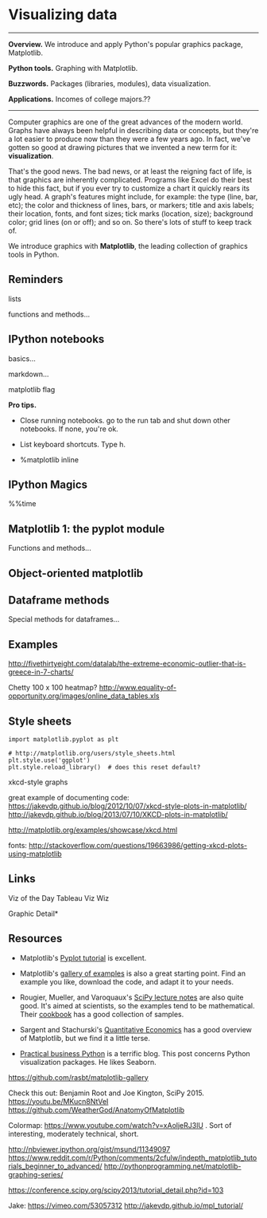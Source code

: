 # Visualizing data 


---
**Overview.**  We introduce and apply Python's popular graphics package, Matplotlib.  

**Python tools.**  Graphing with Matplotlib.

**Buzzwords.** Packages (libraries, modules), data visualization.  

**Applications.**  Incomes of college majors.??

---

Computer graphics are one of the great advances of the modern world.  Graphs have always been helpful in describing data or concepts, but they're a lot easier to produce now than they were a few years ago. In fact, we've gotten so good at drawing pictures that we invented a new term for it:  **visualization**.  

That's the good news.  The bad news, or at least the reigning fact of life, is that graphics are inherently complicated.  Programs like Excel do their best to hide this fact, but if you ever try to customize a chart it quickly rears its ugly head.  A graph's features might include, for example:  the type (line, bar, etc); the color and thickness of lines, bars, or markers; title and axis labels; their location, fonts, and font sizes; tick marks (location, size); background color; grid lines (on or off); and so on.  So there's lots of stuff to keep track of.  

We introduce graphics with **Matplotlib**, the leading collection of graphics tools in Python.  



## Reminders 


lists 


functions and methods... 




## IPython notebooks 

basics...

markdown...  

matplotlib flag 

**Pro tips.** 

* Close running notebooks.  go to the run tab and shut down other notebooks.  If none, you're ok.  

* List keyboard shortcuts.  Type h.  

* %matplotlib inline 


## IPython Magics 

%%time 

##  Matplotlib 1:  the pyplot module 

Functions and methods...



## Object-oriented matplotlib




## Dataframe methods	


Special methods for dataframes...  



## Examples 

http://fivethirtyeight.com/datalab/the-extreme-economic-outlier-that-is-greece-in-7-charts/

Chetty 100 x 100 heatmap?
http://www.equality-of-opportunity.org/images/online_data_tables.xls 

## Style sheets 

```
import matplotlib.pyplot as plt

# http://matplotlib.org/users/style_sheets.html
plt.style.use('ggplot')
plt.style.reload_library()  # does this reset default?  
```


xkcd-style graphs 

great example of documenting code:  https://jakevdp.github.io/blog/2012/10/07/xkcd-style-plots-in-matplotlib/
http://jakevdp.github.io/blog/2013/07/10/XKCD-plots-in-matplotlib/

http://matplotlib.org/examples/showcase/xkcd.html

fonts:  http://stackoverflow.com/questions/19663986/getting-xkcd-plots-using-matplotlib

## Links 

Viz of the Day
Tableau
Viz Wiz

Graphic Detail*



## Resources 

* Matplotlib's [Pyplot tutorial](http://matplotlib.org/users/pyplot_tutorial.html) is excellent. 

* Matplotlib's [gallery of examples](http://matplotlib.org/gallery.html) is also a great starting point.  Find an example you like, download the code, and adapt it to your needs.   

* Rougier, Mueller, and Varoquaux's [SciPy lecture notes](https://scipy-lectures.github.io/intro/matplotlib/matplotlib.html) are also quite good.  It's aimed at scientists, so the examples tend to be mathematical.  Their [cookbook](http://wiki.scipy.org/Cookbook/Matplotlib) has a good collection of samples.  

* Sargent and Stachurski's [Quantitative Economics](http://quant-econ.net/) has a good overview of Matplotlib, but we find it a little terse.  

* [Practical business Python](http://pbpython.com/visualization-tools-1.html) is a terrific blog.  This post concerns Python visualization packages.  He likes Seaborn.  

https://github.com/rasbt/matplotlib-gallery 

Check this out:  Benjamin Root and Joe Kington, SciPy 2015.
https://youtu.be/MKucn8NtVeI
https://github.com/WeatherGod/AnatomyOfMatplotlib

Colormap:  https://www.youtube.com/watch?v=xAoljeRJ3lU .  Sort of interesting, moderately technical, short.  

http://nbviewer.ipython.org/gist/msund/11349097
https://www.reddit.com/r/Python/comments/2cfulw/indepth_matplotlib_tutorials_beginner_to_advanced/ 
http://pythonprogramming.net/matplotlib-graphing-series/



https://conference.scipy.org/scipy2013/tutorial_detail.php?id=103

Jake:  https://vimeo.com/53057312
http://jakevdp.github.io/mpl_tutorial/ 

